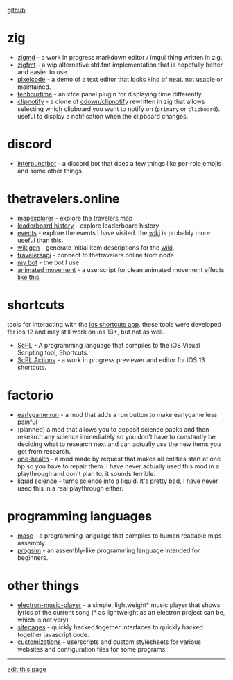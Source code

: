 [github](https://github.com/pfgithub)

# zig

- [zigmd](https://github.com/pfgithub/zigmd) - a work in progress markdown editor / imgui thing
  written in zig.
- [zigfmt](https://github.com/pfgithub/zigfmt) - a wip alternative std.fmt implementation that
  is hopefully better and easier to use.
- [pixelcode](https://github.com/pfgithub/pixelcode) - a demo of a text editor that looks kind
  of neat. not usable or maintained.
- [tenhourtime](https://github.com/pfgithub/qmtime) - an xfce panel plugin for displaying time
  differently.
- [clipnotify](https://github.com/pfgithub/clipnotify) - a clone of
  [cdown/clipnotify](https://github.com/cdown/clipnotify) rewritten in zig that allows selecting which
  clipboard you want to notify on (`primary` or `clipboard`). useful to display a notification when
  the clipboard changes.

# discord

- [interpunctbot](https://interpunct.info/) - a discord bot that does a few
  things like per-role emojis and some other things.
  
# thetravelers.online

- [mapexplorer](https://pfg.pw/mapexplorer/) - explore the travelers map
- [leaderboard history](https://pfg.pw/travelersleaderboard/player) - explore leaderboard history
- [events](https://pfg.pw/travelersevents/travel-travel.html) - explore the events I have visited. the [wiki](https://thetravelers.miraheze.org/wiki/Locations) is probably more useful than this.
- [wikigen](https://github.com/pfgithub/travelers-wikigen) - generate initial item descriptions for the [wiki](https://thetravelers.miraheze.org/wiki/Locations).
- [travelersapi](https://github.com/pfgithub/travelersapi) - connect to thetravelers.online from node
- [my bot](https://github.com/pfgithub/thetravelers-bot) - the bot I use
- [animated movement](https://github.com/pfgithub/customizations/blob/master/userscripts/thetravelers.online/animatemovement.user.js) - a userscript for clean animated movement effects [like this](https://media.discordapp.net/attachments/638392611173826567/745821609419472987/Peek_2020-08-19_18-48.gif)
  
# shortcuts

tools for interacting with the [ios shortcuts app](https://apps.apple.com/us/app/shortcuts/id915249334).
these tools were developed for ios 12 and may still work on ios 13+, but not as well.

- [ScPL](https://scpl.dev) - A programming language that compiles to the iOS Visual
  Scripting tool, Shortcuts.
- [ScPL Actions](https://github.com/pfgithub/scpl-actions) - a work in progress previewer
  and editor for iOS 13 shortcuts.
  
# factorio

- [earlygame run](https://mods.factorio.com/mod/earlygame-run) - a mod that adds
  a run button to make earlygame less painful
- (planned) a mod that allows you to deposit science packs and then research any
  science immediately so you don't have to constantly be deciding what to research
  next and can actually use the new items you get from research.
- [one-health](https://mods.factorio.com/mod/one-health) - a mod made by request
  that makes all entities start at one hp so you have to repair them. I have never
  actually used this mod in a playthrough and don't plan to, it sounds terrible.
- [liquid science](https://mods.factorio.com/mod/liquid-science) - turns science
  into a liquid. it's pretty bad, I have never used this in a real playthrough
  either.
  
# programming languages

- [masc](https://github.com/pfgithub/masc) - a programming language that compiles
  to human readable mips assembly.
- [progsim](https://pfg.pw/progsim/progsim) - an assembly-like programming language
  intended for beginners.

# other things

- [electron-music-player](https://github.com/pfgithub/electron-music-player) - a simple,
  lightweight\* music player that shows lyrics of the current song (\* as lightweight as
  an electron project can be, which is not very)
- [sitepages](sitepages) - quickly hacked together interfaces to quickly hacked together
  javascript code.
- [customizations](https://github.com/pfgithub/customizations) - userscripts and custom
  stylesheets for various websites and configuration files for some programs.

---

[edit this page](https://github.com/pfgithub/pfgithub.github.com/edit/master/README.md)
